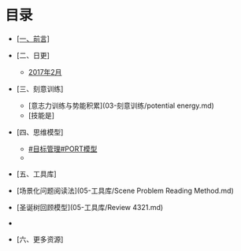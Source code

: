 # 目录

- [[一、前言]](01.md)
- [二、日更]
   - [2017年2月](02-日签/2017-02.md)

- [三、刻意训练]
   - [意志力训练与势能积累](03-刻意训练/potential energy.md)
   - [技能是]

- [四、思维模型]
  - [#目标管理#PORT模型](04-思维模型/PORT.md)
  - 
- [五、工具库]
 - [场景化问题阅读法](05-工具库/Scene Problem Reading Method.md)
 - [圣诞树回顾模型](05-工具库/Review 4321.md)
 - 
- [六、更多资源]